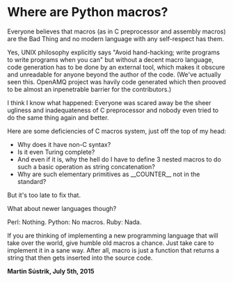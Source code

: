 # Where are Python macros?



Everyone believes that macros (as in C preprocessor and assembly macros) are the Bad Thing and no modern language with any self-respect has them.

Yes, UNIX philosophy explicitly says "Avoid hand-hacking; write programs to write programs when you can" but without a decent macro language, code generation has to be done by an external tool, which makes it obscure and unreadable for anyone beyond the author of the code. (We've actually seen this. OpenAMQ project was havily code generated which then prooved to be almost an inpenetrable barrier for the contributors.)

I think I know what happened: Everyone was scared away be the sheer ugliness and inadequateness of C preprocessor and nobody even tried to do the same thing again and better.

Here are some deficiencies of C macros system, just off the top of my head:

*   Why does it have non-C syntax?
*   Is it even Turing complete?
*   And even if it is, why the hell do I have to define 3 nested macros to do such a basic operation as string concatenation?
*   Why are such elementary primitives as \_\_COUNTER\_\_ not in the standard?

But it's too late to fix that.

What about newer languages though?

Perl: Nothing. Python: No macros. Ruby: Nada.

If you are thinking of implementing a new programming language that will take over the world, give humble old macros a chance. Just take care to implement it in a sane way. After all, macro is just a function that returns a string that then gets inserted into the source code.

**Martin Sústrik, July 5th, 2015**
